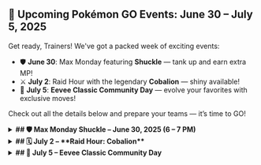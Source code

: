 ## 🎉 Upcoming Pokémon GO Events: June 30 – July 5, 2025

Get ready, Trainers! We've got a packed week of exciting events:

- 🛡️ **June 30**: Max Monday featuring **Shuckle** — tank up and earn extra MP!
- ⚔️ **July 2**: Raid Hour with the legendary **Cobalion** — shiny available!
- 🌈 **July 5**: **Eevee Classic Community Day** — evolve your favorites with exclusive moves!

Check out all the details below and prepare your teams — it’s time to GO!

<details>
<summary><strong>## 🛡️ Max Monday Shuckle – June 30, 2025 (6 – 7 PM)</strong></summary>

	🌟 **Check in on the Campfire App to receive a Timed Research and earn 800 MP!**
	
	**Catch CP Range**: 189 - 231 _(Hundo)_
	
	**Weaknesses**: Rock, Steel, Water type moves  
	**Moveset**: Stone Edge, Rock Blast, Gyro Ball
	
	🪨 **Tip**: Mega Evolve a **Rock** or **Bug** type Pokémon to increase your chance of getting XL Candy!
	
	💡 While Shuckle may not seem exciting, it can be a **fantastic tank in Max Battles** thanks to its incredibly high defense.  
	Blissey may still be the best healer, but if you like a **defensive support style**, Shuckle is a solid option!
	
	⚠️ Make sure to save over **1500 MP** to enter Max Battles.
	
	---
	
	### 🔋 [Tip] Maximize Your Daily Max Particles (1,080 MP)
	1. Walk **2 KM**
	2. Collect MP from **4 Power Spots** you didn’t interact with the day before
	3. Walk **another 2 KM**
	

</details>

<details>
<summary><strong>## 🗓️ July 2 – **Raid Hour: Cobalion**</strong></summary>

	**Cobalion**, the Iron Will Legendary Pokémon, returns!
	
	### ✅ Check-in Bonus
	- Use 12 Berries to Catch Pokémon → **10 Pinap Berries**
	- Win 2 Raids → **5000 XP**
	- Use 3 Super-Effective Charged Attacks → **1500 Stardust**
	- **Page Complete** → x1 Premium Battle Pass
	
	### ⚔️ Raid Details
	- **Perfect CP**: 1649 – 1727 (☁️/❄️ Weather Boost: 2061 – 2159)  
	- **Type**: Steel / Fighting  
	- **Weak to**: Fighting, Ground, Fire  
	- ✨ **Shiny Available**

</details>

<details>
<summary><strong>## 🎉 July 5 – Eevee Classic Community Day</strong></summary>

	### 🎁 Bonuses
	- 🐣 1/4 Hatch Distance
	- 📸 5 Photobombs
	- 🔥 3-Hour Incense (Excludes Daily Adventure Incense)
	- 💧 3-Hour Lures (Excludes Golden Lures)
	
	✧ **Evolve Eevee into Sylveon** with just **7 Buddy Hearts**  
	✧ **Evolve Espeon/Umbreon** after walking **1 KM** as Buddy
	
	### 🌟 Featured Attack
	- Eevee will know **Last Resort**  
	- Evolve during event or until **July 12th** to get:
	- **Scald** (Vaporeon)
	- **Zap Cannon** (Jolteon)
	- **Superpower** (Flareon)
	- **Shadow Ball** (Espeon)
	- **Psychic** (Umbreon)
	- **Bullet Seed** (Leafeon)
	- **Water Pulse** (Glaceon)
	- **Psychic Shock** (Sylveon)
	
	### ✅ Check-in Bonus
	- Complete 1 Party Challenge → **10 Pinap Berries**
	- Trade 1 Pokémon → **5 Ultra Balls**
	- Catch 30 Pokémon → **5000 XP**
	- **Page Complete** → x1 Star Piece, x1 Lure, x1 Incense


</details>